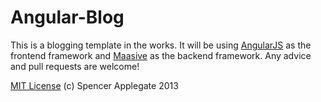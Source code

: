 Angular-Blog
===========

This is a blogging template in the works.  It will be using [AngularJS](http://angularjs.org) as the frontend framework
and [Maasive](http://maasive.net) as the backend framework.  Any advice and pull requests are welcome!

[MIT License](http://opensource.org/licenses/MIT) (c) Spencer Applegate 2013

